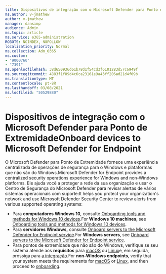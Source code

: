 ```yaml
---
title: Dispositivos de integração com o Microsoft Defender para Ponto de Extremidade
ms.author: v-jmathew
author: v-jmathew
manager: dansimp
audience: Admin
ms.topic: article
ms.service: o365-administration
ROBOTS: NOINDEX, NOFOLLOW
localization_priority: Normal
ms.collection: Adm_O365
ms.custom:
- "9000760"
- "7391"
ms.openlocfilehash: 38d650936d61b78d1f54cd3f6101283d57c6949f
ms.sourcegitcommit: 4883f1f89d4c6ca23161e9a43ff206ad21d4f09b
ms.translationtype: MT
ms.contentlocale: pt-BR
ms.lasthandoff: 03/08/2021
ms.locfileid: "50529880"
---
```

# <a name="onboard-devices-to-microsoft-defender-for-endpoint"></a><span data-ttu-id="5920b-102">Dispositivos de integração com o Microsoft Defender para Ponto de Extremidade</span><span class="sxs-lookup"><span data-stu-id="5920b-102">Onboard devices to Microsoft Defender for Endpoint</span></span>

<span data-ttu-id="5920b-103">O Microsoft Defender para Ponto de Extremidade fornece uma experiência centralizada de operações de segurança para o Windows e plataformas que não são do Windows.</span><span class="sxs-lookup"><span data-stu-id="5920b-103">Microsoft Defender for Endpoint provides a centralized security operations experience for Windows and non-Windows platforms.</span></span> <span data-ttu-id="5920b-104">Ele ajuda você a proteger a rede da sua organização e usar o Centro de Segurança do Microsoft Defender para revisar alertas de vários sistemas operacionais com suporte:</span><span class="sxs-lookup"><span data-stu-id="5920b-104">It helps you protect your organization's network and use Microsoft Defender Security Center to review alerts from various supported operating systems:</span></span>

- <span data-ttu-id="5920b-105">Para **computadores Windows 10,** consulte [Onboarding tools and methods for Windows 10 devices](https://go.microsoft.com/fwlink/?linkid=2143460).</span><span class="sxs-lookup"><span data-stu-id="5920b-105">For **Windows 10 machines**, see [Onboarding tools and methods for Windows 10 devices](https://go.microsoft.com/fwlink/?linkid=2143460).</span></span>
- <span data-ttu-id="5920b-106">Para **servidores Windows,** consulte [Onboard servers to the Microsoft Defender for Endpoint service](https://go.microsoft.com/fwlink/?linkid=2143627).</span><span class="sxs-lookup"><span data-stu-id="5920b-106">For **Windows servers**, see [Onboard servers to the Microsoft Defender for Endpoint service](https://go.microsoft.com/fwlink/?linkid=2143627).</span></span>
- <span data-ttu-id="5920b-107">Para pontos de extremidade que não são do Windows, verifique se seu sistema atende aos **requisitos** para [macOS](https://go.microsoft.com/fwlink/?linkid=2143461) ou [Linux](https://go.microsoft.com/fwlink/?linkid=2143462)e, em seguida, prossiga para [a integração](https://go.microsoft.com/fwlink/?linkid=2143628).</span><span class="sxs-lookup"><span data-stu-id="5920b-107">For **non-Windows endpoints**, verify that your system meets the requirements for [macOS](https://go.microsoft.com/fwlink/?linkid=2143461) or [Linux](https://go.microsoft.com/fwlink/?linkid=2143462), and then proceed to [onboarding](https://go.microsoft.com/fwlink/?linkid=2143628).</span></span>
